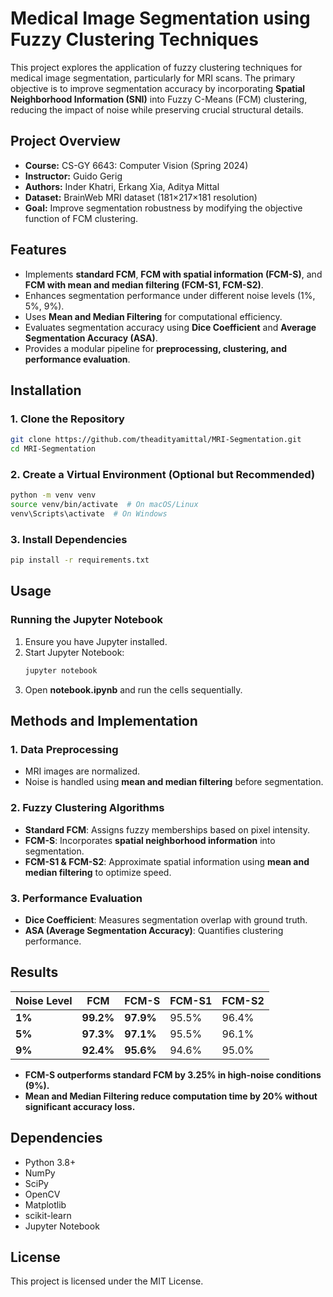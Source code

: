 # **Medical Image Segmentation using Fuzzy Clustering Techniques**
This project explores the application of fuzzy clustering techniques for medical image segmentation, particularly for MRI scans. The primary objective is to improve segmentation accuracy by incorporating **Spatial Neighborhood Information (SNI)** into Fuzzy C-Means (FCM) clustering, reducing the impact of noise while preserving crucial structural details.

## **Project Overview**
- **Course:** CS-GY 6643: Computer Vision (Spring 2024)
- **Instructor:** Guido Gerig
- **Authors:** Inder Khatri, Erkang Xia, Aditya Mittal
- **Dataset:** BrainWeb MRI dataset (181×217×181 resolution)
- **Goal:** Improve segmentation robustness by modifying the objective function of FCM clustering.

## **Features**
- Implements **standard FCM**, **FCM with spatial information (FCM-S)**, and **FCM with mean and median filtering (FCM-S1, FCM-S2)**.
- Enhances segmentation performance under different noise levels (1%, 5%, 9%).
- Uses **Mean and Median Filtering** for computational efficiency.
- Evaluates segmentation accuracy using **Dice Coefficient** and **Average Segmentation Accuracy (ASA)**.
- Provides a modular pipeline for **preprocessing, clustering, and performance evaluation**.

## **Installation**
### **1. Clone the Repository**
```bash
git clone https://github.com/theadityamittal/MRI-Segmentation.git
cd MRI-Segmentation
```

### **2. Create a Virtual Environment (Optional but Recommended)**
```bash
python -m venv venv
source venv/bin/activate  # On macOS/Linux
venv\Scripts\activate  # On Windows
```

### **3. Install Dependencies**
```bash
pip install -r requirements.txt
```

## **Usage**
### **Running the Jupyter Notebook**
1. Ensure you have Jupyter installed.
2. Start Jupyter Notebook:
   ```bash
   jupyter notebook
   ```
3. Open **notebook.ipynb** and run the cells sequentially.

## **Methods and Implementation**
### **1. Data Preprocessing**
- MRI images are normalized.
- Noise is handled using **mean and median filtering** before segmentation.

### **2. Fuzzy Clustering Algorithms**
- **Standard FCM**: Assigns fuzzy memberships based on pixel intensity.
- **FCM-S**: Incorporates **spatial neighborhood information** into segmentation.
- **FCM-S1 & FCM-S2**: Approximate spatial information using **mean and median filtering** to optimize speed.

### **3. Performance Evaluation**
- **Dice Coefficient**: Measures segmentation overlap with ground truth.
- **ASA (Average Segmentation Accuracy)**: Quantifies clustering performance.

## **Results**
| **Noise Level** | **FCM** | **FCM-S** | **FCM-S1** | **FCM-S2** |
|---------------|-------|--------|--------|--------|
| **1%**        | **99.2%** | **97.9%** | 95.5% | 96.4% |
| **5%**        | **97.3%** | **97.1%** | 95.5% | 96.1% |
| **9%**        | **92.4%** | **95.6%** | 94.6% | 95.0% |

- **FCM-S outperforms standard FCM by 3.25% in high-noise conditions (9%).**
- **Mean and Median Filtering reduce computation time by 20% without significant accuracy loss.**

## **Dependencies**
- Python 3.8+
- NumPy
- SciPy
- OpenCV
- Matplotlib
- scikit-learn
- Jupyter Notebook

## **License**
This project is licensed under the MIT License.

